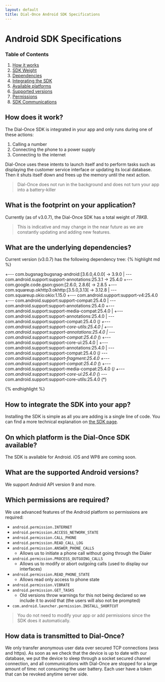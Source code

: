 ```yaml
---
layout: default
title: Dial-Once Android SDK Specifications
---
```


Android SDK Specifications
==========================

### Table of Contents

1.  [How it works](#how-does-it-work)
2.  [SDK Weight](#what-is-the-footprint-on-your-application)
3.  [Dependencies](#what-are-the-underlying-dependencies)
4.  [Integrating the SDK](#how-to-integrate-the-sdk-into-your-app)
5.  [Available platforms](#on-which-platform-is-the-dial-once-sdk-available)
6.  [Supported versions](#what-are-the-supported-android-versions)
7.  [Permissions](#which-permissions-are-required)
8.  [SDK Communications](#how-data-is-transmitted-to-dial-once)

How does it work?
-----------------

The Dial-Once SDK is integrated in your app and only runs during one of these actions:

1.  Calling a number
2.  Connecting the phone to a power supply
3.  Connecting to the internet

Dial-Once uses these intents to launch itself and to perform tasks such as displaying the customer service interface or updating its local database. Then it shuts itself down and frees up the memory until the next action.

> Dial-Once does not run in the background and does not turn your app into a battery-killer

What is the footprint on your application?
------------------------------------------

Currently (as of v3.0.7), the Dial-Once SDK has a total weight of *78KB*.

> This is indicative and may change in the near future as we are constantly updating and adding new features.

What are the underlying dependencies?
------------------------------------------

Current version (v3.0.7) has the following dependency tree:
{% highlight md %}

+--- com.bugsnag:bugsnag-android:[3.6.0,4.0.0[ -> 3.9.0
|    \--- com.android.support:support-annotations:25.3.1 -> 25.4.0
+--- com.google.code.gson:gson:[2.6.0, 2.8.6[ -> 2.8.5
+--- com.squareup.okhttp3:okhttp:[3.5.0,3.13[ -> 3.12.8
|    \--- com.squareup.okio:okio:1.15.0
+--- com.android.support:support-v4:25.4.0
     +--- com.android.support:support-compat:25.4.0
     |    \--- com.android.support:support-annotations:25.4.0
     +--- com.android.support:support-media-compat:25.4.0
     |    +--- com.android.support:support-annotations:25.4.0
     |    \--- com.android.support:support-compat:25.4.0 (*)
     +--- com.android.support:support-core-utils:25.4.0
     |    +--- com.android.support:support-annotations:25.4.0
     |    \--- com.android.support:support-compat:25.4.0 (*)
     +--- com.android.support:support-core-ui:25.4.0
     |    +--- com.android.support:support-annotations:25.4.0
     |    \--- com.android.support:support-compat:25.4.0 (*)
     \--- com.android.support:support-fragment:25.4.0
          +--- com.android.support:support-compat:25.4.0 (*)
          +--- com.android.support:support-media-compat:25.4.0 (*)
          +--- com.android.support:support-core-ui:25.4.0 (*)
          \--- com.android.support:support-core-utils:25.4.0 (*)

{% endhighlight %}

How to integrate the SDK into your app?
---------------------------------------

Installing the SDK is simple as all you are adding is a single line of code. You can find a more technical explanation on [the SDK page](/android/howto).

On which platform is the Dial-Once SDK available?
-------------------------------------------------

The SDK is available for Android. iOS and WP8 are coming soon.

What are the supported Android versions?
-------------------------------------------------

We support Android API version 9 and more.

Which permissions are required?
-------------------------------

We use advanced features of the Android platform so permissions are required:

- `android.permission.INTERNET`
- `android.permission.ACCESS_NETWORK_STATE`
- `android.permission.CALL_PHONE`
- `android.permission.READ_CALL_LOG`
- `android.permission.ANSWER_PHONE_CALLS`
  - Allows us to initiate a phone call without going through the Dialer
- `android.permission.PROCESS_OUTGOING_CALLS`
  - Allows us to modify or abort outgoing calls (used to display our interfaces)
- `android.permission.READ_PHONE_STATE`
  - Allows read only access to phone state
- `android.permission.VIBRATE`
- `android.permission.GET_TASKS`
  - Old versions throw warnings for this not being declared so we include it to avoid that (the users will also not be prompted)
- `com.android.launcher.permission.INSTALL_SHORTCUT`

> You do not need to modify your app or add permissions since the SDK does it automatically.


How data is transmitted to Dial-Once?
-------------------------------

We only transfer anonymous user data over secured TCP connections (wss and https).
As soon as we check that the device is up to date with our database, we put the device to sleep through a socket secured channel connection, and all communications with Dial-Once are stopped for a large amount of time: not consuming the user battery.
Each user have a token that can be revoked anytime server side.
